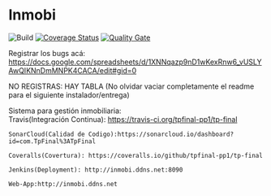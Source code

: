 #
#  Inmobi 
<img src="https://travis-ci.org/tpfinal-pp1/tp-final.svg?branch=master" alt="Build" /> <a href="https://coveralls.io/github/tpfinal-pp1/tp-final" target="_blank"><img src="https://coveralls.io/repos/github/tpfinal-pp1/tp-final/badge.svg" alt="Coverage Status" /></a> </a> <a href="https://sonarcloud.io/dashboard?id=com.TpFinal%3ATpFinal" target="_blank"><img src="https://sonarcloud.io/api/badges/gate?key=com.TpFinal:TpFinal" alt="Quality Gate" /></a>

Registrar los bugs acá:
https://docs.google.com/spreadsheets/d/1XNNqazp9nD1wKexRnw6_vUSLYAwQIKNnDmMNPK4CACA/edit#gid=0

NO REGISTRAS: HAY TABLA
(No olvidar vaciar completamente el readme para el siguiente instalador/entrega)

Sistema para gestión inmobiliaria:    
    Travis(Integración Continua): https://travis-ci.org/tpfinal-pp1/tp-final
    
    SonarCloud(Calidad de Codigo):https://sonarcloud.io/dashboard?id=com.TpFinal%3ATpFinal
    
    Coveralls(Covertura): https://coveralls.io/github/tpfinal-pp1/tp-final
    
    Jenkins(Deployment): http://inmobi.ddns.net:8090   
    
    Web-App:http://inmobi.ddns.net

